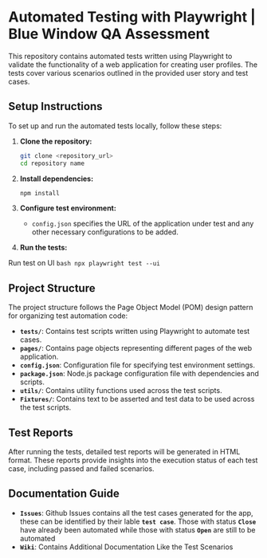 # Automated Testing with Playwright | Blue Window QA Assessment

This repository contains automated tests written using Playwright to validate the functionality of a web application for creating user profiles. The tests cover various scenarios outlined in the provided user story and test cases.

## Setup Instructions

To set up and run the automated tests locally, follow these steps:

1. **Clone the repository:**
    ```bash
    git clone <repository_url>
    cd repository name
    ```

2. **Install dependencies:**
    ```bash
    npm install
    ```
    
3. **Configure test environment:**
    - `config.json` specifies the URL of the application under test and any other necessary configurations to be added.


4. **Run the tests:**

Run test on UI
    ```bash
    npx playwright test --ui
    ```

## Project Structure

The project structure follows the Page Object Model (POM) design pattern for organizing test automation code:

- **`tests/`**: Contains test scripts written using Playwright to automate test cases.
- **`pages/`**: Contains page objects representing different pages of the web application.
- **`config.json`**: Configuration file for specifying test environment settings.
- **`package.json`**: Node.js package configuration file with dependencies and scripts.
- **`utils/`**: Contains utility functions used across the test scripts.
- **`Fixtures/`**: Contains text to be asserted and test data to be used across the test scripts.

## Test Reports

After running the tests, detailed test reports will be generated in HTML format. These reports provide insights into the execution status of each test case, including passed and failed scenarios.

## Documentation Guide

- **`Issues`**: Github Issues contains all the test cases generated for the app, these can be identified by their lable **`test case`**. Those with status **`Close`** have already been automated while those with status **`Open`** are still to be automated
- **`Wiki`**: Contains Additional Documentation Like the Test Scenarios 
